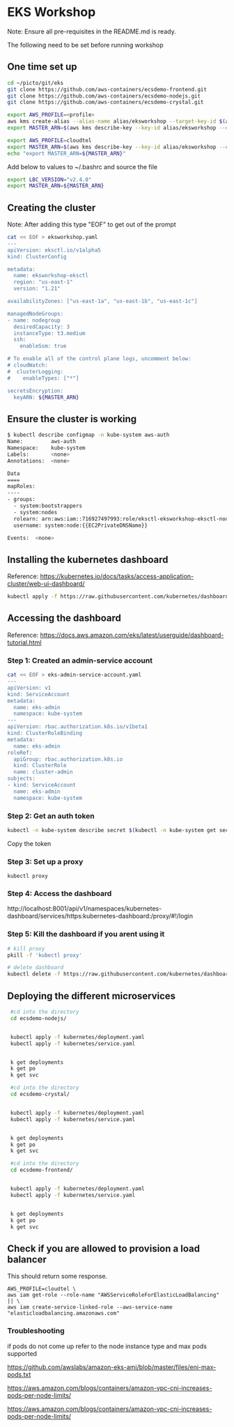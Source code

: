 # EKS Workshop

Note: Ensure all pre-requisites in the README.md is ready.

The following need to be set before running workshop

## One time set up
```bash
cd ~/picto/git/eks
git clone https://github.com/aws-containers/ecsdemo-frontend.git
git clone https://github.com/aws-containers/ecsdemo-nodejs.git
git clone https://github.com/aws-containers/ecsdemo-crystal.git
```

```bash
export AWS_PROFILE=<profile>
aws kms create-alias --alias-name alias/eksworkshop --target-key-id $(aws kms create-key --query KeyMetadata.Arn --output text)
export MASTER_ARN=$(aws kms describe-key --key-id alias/eksworkshop --query KeyMetadata.Arn --output text)
```

```bash
export AWS_PROFILE=cloudtel
export MASTER_ARN=$(aws kms describe-key --key-id alias/eksworkshop --query KeyMetadata.Arn --output text)
echo "export MASTER_ARN=${MASTER_ARN}" 
```

Add below to values to ~/.bashrc and source the file

```bash
export LBC_VERSION="v2.4.0"
export MASTER_ARN=${MASTER_ARN}
```




## Creating the cluster

Note: After adding this type "EOF" to get out of the prompt

```bash
cat << EOF > eksworkshop.yaml
---
apiVersion: eksctl.io/v1alpha5
kind: ClusterConfig

metadata:
  name: eksworkshop-eksctl
  region: "us-east-1"
  version: "1.21"

availabilityZones: ["us-east-1a", "us-east-1b", "us-east-1c"]

managedNodeGroups:
- name: nodegroup
  desiredCapacity: 3
  instanceType: t3.medium
  ssh:
    enableSsm: true

# To enable all of the control plane logs, uncomment below:
# cloudWatch:
#  clusterLogging:
#    enableTypes: ["*"]

secretsEncryption:
  keyARN: ${MASTER_ARN}
```
## Ensure the cluster is working

```bash
$ kubectl describe configmap -n kube-system aws-auth
Name:         aws-auth
Namespace:    kube-system
Labels:       <none>
Annotations:  <none>

Data
====
mapRoles:
----
- groups:
  - system:bootstrappers
  - system:nodes
  rolearn: arn:aws:iam::716927497993:role/eksctl-eksworkshop-eksctl-nodegro-NodeInstanceRole-8W7SRYM41VAY
  username: system:node:{{EC2PrivateDNSName}}

Events:  <none>
```

## Installing the kubernetes dashboard

Reference: https://kubernetes.io/docs/tasks/access-application-cluster/web-ui-dashboard/

```bash
kubectl apply -f https://raw.githubusercontent.com/kubernetes/dashboard/v2.5.0/aio/deploy/recommended.yaml
```

## Accessing the dashboard 

Reference: https://docs.aws.amazon.com/eks/latest/userguide/dashboard-tutorial.html
### Step 1: Created an admin-service account

```bash
cat << EOF > eks-admin-service-account.yaml
---
apiVersion: v1
kind: ServiceAccount
metadata:
  name: eks-admin
  namespace: kube-system
---
apiVersion: rbac.authorization.k8s.io/v1beta1
kind: ClusterRoleBinding
metadata:
  name: eks-admin
roleRef:
  apiGroup: rbac.authorization.k8s.io
  kind: ClusterRole
  name: cluster-admin
subjects:
- kind: ServiceAccount
  name: eks-admin
  namespace: kube-system
```

### Step 2: Get an auth token

```bash
kubectl -n kube-system describe secret $(kubectl -n kube-system get secret | grep eks-admin | awk '{print $1}')
```

Copy the token

### Step 3:  Set up a proxy

```
kubectl proxy
```

### Step 4: Access the dashboard

http://localhost:8001/api/v1/namespaces/kubernetes-dashboard/services/https:kubernetes-dashboard:/proxy/#!/login


### Step 5: Kill the dashboard if you arent using it

```bash
# kill proxy
pkill -f 'kubectl proxy'

# delete dashboard
kubectl delete -f https://raw.githubusercontent.com/kubernetes/dashboard/${DASHBOARD_VERSION}/aio/deploy/recommended.yaml
```


## Deploying the different microservices


```bash
 #cd into the directory
 cd ecsdemo-nodejs/


 kubectl apply -f kubernetes/deployment.yaml
 kubectl apply -f kubernetes/service.yaml


 k get deployments
 k get po
 k get svc
```

```bash
 #cd into the directory
 cd ecsdemo-crystal/


 kubectl apply -f kubernetes/deployment.yaml
 kubectl apply -f kubernetes/service.yaml


 k get deployments
 k get po
 k get svc
```

```bash
 #cd into the directory
 cd ecsdemo-frontend/


 kubectl apply -f kubernetes/deployment.yaml
 kubectl apply -f kubernetes/service.yaml


 k get deployments
 k get po
 k get svc
```

## Check if you are allowed to provision a load balancer

This should return some response.

```
AWS_PROFILE=cloudtel \
aws iam get-role --role-name "AWSServiceRoleForElasticLoadBalancing" || \
aws iam create-service-linked-role --aws-service-name "elasticloadbalancing.amazonaws.com"
```

### Troubleshooting

if pods do not come up refer to the node instance type and max pods supported 

https://github.com/awslabs/amazon-eks-ami/blob/master/files/eni-max-pods.txt

https://aws.amazon.com/blogs/containers/amazon-vpc-cni-increases-pods-per-node-limits/

https://aws.amazon.com/blogs/containers/amazon-vpc-cni-increases-pods-per-node-limits/


